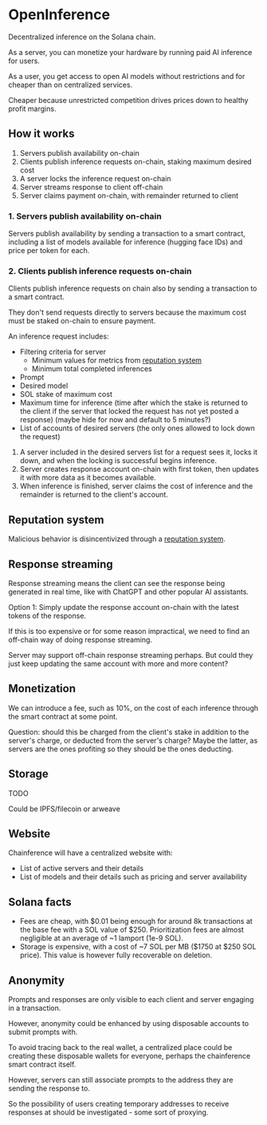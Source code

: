 # OpenInference

Decentralized inference on the Solana chain.

As a server, you can monetize your hardware by running paid AI inference for users.

As a user, you get access to open AI models without restrictions and for cheaper than on centralized services.

Cheaper because unrestricted competition drives prices down to healthy profit margins.

## How it works

1. Servers publish availability on-chain
2. Clients publish inference requests on-chain, staking maximum desired cost
3. A server locks the inference request on-chain
4. Server streams response to client off-chain
5. Server claims payment on-chain, with remainder returned to client

### 1. Servers publish availability on-chain

Servers publish availability by sending a transaction to a smart contract, including a list of models available for inference (hugging face IDs) and price per token for each.

### 2. Clients publish inference requests on-chain

Clients publish inference requests on chain also by sending a transaction to a smart contract.

They don't send requests directly to servers because the maximum cost must be staked on-chain to ensure payment.

An inference request includes:

- Filtering criteria for server
  - Minimum values for metrics from [reputation system](./docs/reputation-system.md)
  - Minimum total completed inferences
- Prompt
- Desired model
- SOL stake of maximum cost
- Maximum time for inference (time after which the stake is returned to the client if the server that locked the request has not yet posted a response) (maybe hide for now and default to 5 minutes?)
- List of accounts of desired servers (the only ones allowed to lock down the request)

1. A server included in the desired servers list for a request sees it, locks it down, and when the locking is successful begins inference.
1. Server creates response account on-chain with first token, then updates it with more data as it becomes available.
1. When inference is finished, server claims the cost of inference and the remainder is returned to the client's account.

## Reputation system

Malicious behavior is disincentivized through a [reputation system](./docs/reputation-system.md).

## Response streaming

Response streaming means the client can see the response being generated in real time, like with ChatGPT and other popular AI assistants.

Option 1: Simply update the response account on-chain with the latest tokens of the response.

If this is too expensive or for some reason impractical, we need to find an off-chain way of doing response streaming.

Server may support off-chain response streaming perhaps.
But could they just keep updating the same account with more and more content?

## Monetization

We can introduce a fee, such as 10%, on the cost of each inference through the smart contract at some point.

Question: should this be charged from the client's stake in addition to the server's charge, or deducted from the server's charge? Maybe the latter, as servers are the ones profiting so they should be the ones deducting.

## Storage

TODO

Could be IPFS/filecoin or arweave

## Website

Chainference will have a centralized website with:

- List of active servers and their details
- List of models and their details such as pricing and server availability

## Solana facts

- Fees are cheap, with $0.01 being enough for around 8k transactions at the base fee with a SOL value of $250. Prioritization fees are almost negligible at an average of ~1 lamport (1e-9 SOL).
- Storage is expensive, with a cost of ~7 SOL per MB ($1750 at $250 SOL price). This value is however fully recoverable on deletion.

## Anonymity

Prompts and responses are only visible to each client and server engaging in a transaction.

However, anonymity could be enhanced by using disposable accounts to submit prompts with.

To avoid tracing back to the real wallet, a centralized place could be creating these disposable wallets for everyone, perhaps the chainference smart contract itself.

However, servers can still associate prompts to the address they are sending the response to.

So the possibility of users creating temporary addresses to receive responses at should be investigated - some sort of proxying.
